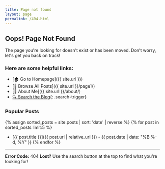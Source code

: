 ```yaml
---
title: Page not found
layout: page
permalink: /404.html
---
```


<div class="error-404" markdown="1">

## Oops! Page Not Found

The page you're looking for doesn't exist or has been moved. Don't worry, let's get you back on track!

### Here are some helpful links:

- [🏠 Go to Homepage]({{ site.url }})
- [📝 Browse All Posts]({{ site.url }}/page1/)
- [👤 About Me]({{ site.url }}/about/)
- [🔍 Search the Blog](#){: .search-trigger}

### Popular Posts

{% assign sorted_posts = site.posts | sort: 'date' | reverse %}
{% for post in sorted_posts limit:5 %}
- [{{ post.title }}]({{ post.url | relative_url }}) - {{ post.date | date: "%B %-d, %Y" }}
{% endfor %}

---

**Error Code:** 404
**Lost?** Use the search button at the top to find what you're looking for!

</div>

<script>
// Make search trigger work
document.addEventListener('DOMContentLoaded', function() {
  var searchTrigger = document.querySelector('.search-trigger');
  if (searchTrigger) {
    searchTrigger.addEventListener('click', function(e) {
      e.preventDefault();
      var searchButton = document.querySelector('button[aria-label="Search"]') ||
                        document.querySelector('.search-toggle');
      if (searchButton) {
        searchButton.click();
      }
    });
  }
});
</script>
